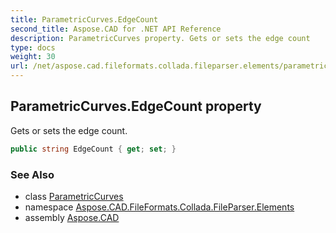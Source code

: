 ```yaml
---
title: ParametricCurves.EdgeCount
second_title: Aspose.CAD for .NET API Reference
description: ParametricCurves property. Gets or sets the edge count
type: docs
weight: 30
url: /net/aspose.cad.fileformats.collada.fileparser.elements/parametriccurves/edgecount/
---
```

## ParametricCurves.EdgeCount property

Gets or sets the edge count.

```csharp
public string EdgeCount { get; set; }
```

### See Also

* class [ParametricCurves](../)
* namespace [Aspose.CAD.FileFormats.Collada.FileParser.Elements](../../parametriccurves/)
* assembly [Aspose.CAD](../../../)


